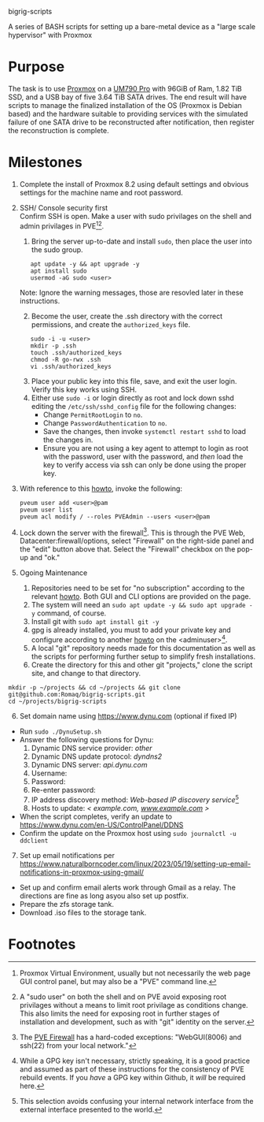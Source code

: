 bigrig-scripts

A series of BASH scripts for setting up a bare-metal device as a \"large
scale hypervisor\" with Proxmox

# Purpose

The task is to use [Proxmox](https://www.proxmox.com/en/) on a [UM790
Pro](https://store.minisforum.com/collections/all-product/products/minisforum-um790-pro)
with 96GiB of Ram, 1.82 TiB SSD, and a USB bay of five 3.64 TiB SATA
drives. The end result will have scripts to manage the finalized
installation of the OS (Proxmox is Debian based) and the hardware
suitable to providing services with the simulated failure of one SATA
drive to be reconstructed after notification, then register the
reconstruction is complete.

# Milestones

1. Complete the install of Proxmox 8.2 using default settings and obvious settings for
   the machine name and root password.

2. SSH/ Console security first     
    Confirm SSH is open. Make a user with sudo privilages on the shell and admin privilages in PVE[^1][^2].  
    1. Bring the server up-to-date and install `sudo`, then place the user into the sudo group.
    ```
       apt update -y && apt upgrade -y
       apt install sudo
       usermod -aG sudo <user>
    ```
      Note: Ignore the warning messages, those are resovled later in these instructions.
    
    2. Become the user, create the .ssh directory with the correct permissions, and create
    the `authorized_keys` file.    
    ```
       sudo -i -u <user>
       mkdir -p .ssh
       touch .ssh/authorized_keys
       chmod -R go-rwx .ssh
       vi .ssh/authorized_keys
    ```
    3. Place your public key into this file, save, and exit the user login. Verify this key works using SSH.
    4. Either use `sudo -i` or login directly as root and lock down sshd editing the `/etc/ssh/sshd_config`
       file for the following changes:
       * Change `PermitRootLogin` to `no`.
       * Change `PasswordAuthentication` to `no`.
       * Save the changes, then invoke `systemctl restart sshd` to load the changes in.
       * Ensure you are not using a key agent to attempt to login as root with the password, user with the
         password, and *then* load the key to verify access via ssh can only be done using the proper key.
3. With reference to this [howto](https://forum.proxmox.com/threads/add-pam-user-to-pve-admin-group.87036/),
   invoke the following:
   ```
   pveum user add <user>@pam
   pveum user list
   pveum acl modify / --roles PVEAdmin --users <user>@pam
   ```
4. Lock down the server with the firewall[^3].
   This is through the PVE Web, Datacenter:firewall/options, select "Firewall" on the right-side panel and
   the "edit" button above that. Select the "Firewall" checkbox on the pop-up and "ok."

5. Ogoing Maintenance  
   1. Repositories need to be set for "no subscription" according to the relevant
   [howto](https://www.virtualizationhowto.com/2022/08/proxmox-update-no-subscription-repository-configuration/).
   Both GUI and CLI options are provided on the page.
   3. The system will need an `sudo apt update -y && sudo apt upgrade -y` command, of course.
   5. Install git with `sudo apt install git -y`
   6. gpg is already installed, you must to add your private key and configure according
   to another [howto](https://aalonso.dev/blog/2022/how-to-generate-gpg-keys-sign-commits-and-export-keys-to-another-machine)
   on the \<adminuser\>[^4].
   7. A local "git" repository needs made for this documentation as well as the scripts
   for performing further setup to simplify fresh installations.
   8. Create the directory for this and other git "projects," clone the script site, and
   change to that directory.
```
mkdir -p ~/projects && cd ~/projects && git clone git@github.com:Romaq/bigrig-scripts.git
cd ~/projects/bigrig-scripts
```

6. Set domain name using https://www.dynu.com (optional if fixed IP)  
  * Run `sudo ./DynuSetup.sh`
  * Answer the following questions for Dynu:
    1. Dynamic DNS service provider: *other*
    2. Dynamic DNS update protocol: *dyndns2*
    3. Dynamic DNS server: *api.dynu.com*
    4. Username: *<your-user-name>*
    5. Password: *<your-password>*
    6. Re-enter password: *<your-password>*
    7. IP address discovery method: *Web-based IP discovery service*[^5]
    8. Hosts to update: *< example.com, www.example.com >*
  * When the script completes, verify an update to https://www.dynu.com/en-US/ControlPanel/DDNS
  * Confirm the update on the Proxmox host using `sudo journalctl -u ddclient`

7. Set up email notifications per https://www.naturalborncoder.com/linux/2023/05/19/setting-up-email-notifications-in-proxmox-using-gmail/

  * Set up and confirm email alerts work through Gmail as a relay. The directions are fine
      as long asyou also set up postfix.
  * Prepare the zfs storage tank.
  * Download .iso files to the storage tank.

# Footnotes
[^1]: Proxmox Virtual Environment, usually but not necessarily the web
page GUI control panel, but may also be a "PVE" command line.
[^2]: A "sudo user" on both the shell and on PVE avoid exposing root privilages without a means
to limit root privilage as conditions change. This also limits the need for exposing root
in further stages of installation and development, such as with "git" identity on the
server.
[^3]: The [PVE Firewall](https://pve.proxmox.com/wiki/Firewall#_configuration_files) has
a hard-coded exceptions: "WebGUI(8006) and ssh(22) from your local network."
[^4]: While a GPG key isn't necessary, strictly speaking, it is a good practice and assumed
as part of these instructions for the consistency of PVE rebuild events. If you *have* a GPG
key within Github, it *will* be required here.
[^5]: This selection avoids confusing your internal network interface from the external
interface presented to the world.

